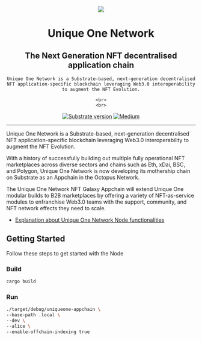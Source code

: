 <div align="center">
<img src="https://avatars.githubusercontent.com/u/73292446?s=200&v=4">
</div>

<div align="Center">
    <h1>Unique One Network</h1>
    <h2>The Next Generation NFT decentralised application chain</h2>

    Unique One Network is a Substrate-based, next-generation decentralised NFT application-specific blockchain leveraging Web3.0 interoperability to augment the NFT Evolution.

    <br>
    <br>

[![Substrate version](https://img.shields.io/badge/Substrate-3.0.0-brightgreen?logo=Parity%20Substrate)](https://substrate.dev/)
[![Medium](https://img.shields.io/badge/Medium-UniqueOneNetwork-brightgreen?logo=medium)](https://medium.com/@uniqueone)

</div>

---

Unique One Network is a Substrate-based, next-generation decentralised NFT application-specific blockchain leveraging Web3.0 interoperability to augment the NFT Evolution.

With a history of successfully building out multiple fully operational NFT marketplaces across diverse sectors and chains such as Eth, xDai, BSC, and Polygon, Unique One Network is now developing its mothership chain on Substrate as an Appchain in the Octopus Network.

The Unique One Network NFT Galaxy Appchain will extend Unique One modular builds to B2B marketplaces by offering a variety of NFT-as-service modules to enfranchise Web3.0 teams with the support, community, and NFT network effects they need to scale.

- [Explanation about Unique One Network Node functionalities](./docs/functions.md)

## Getting Started

Follow these steps to get started with the Node

### Build

```bash
cargo build
```

### Run

```bash
./target/debug/uniqueone-appchain \
--base-path .local \
--dev \
--alice \
--enable-offchain-indexing true
```